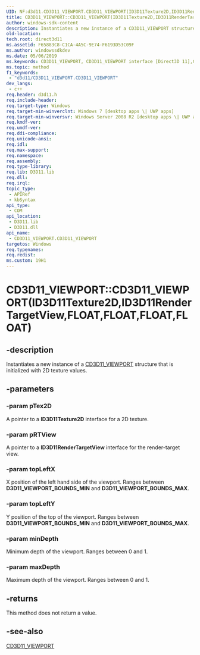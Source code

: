 ```yaml
---
UID: NF:d3d11.CD3D11_VIEWPORT.CD3D11_VIEWPORT(ID3D11Texture2D,ID3D11RenderTargetView,FLOAT,FLOAT,FLOAT,FLOAT)
title: CD3D11_VIEWPORT::CD3D11_VIEWPORT(ID3D11Texture2D,ID3D11RenderTargetView,FLOAT,FLOAT,FLOAT,FLOAT) (d3d11.h)
author: windows-sdk-content
description: Instantiates a new instance of a CD3D11_VIEWPORT structure that is initialized with 2D texture values.
old-location: 
tech.root: direct3d11
ms.assetid: F65883C8-C1CA-4A5C-9E74-F6193D53C09F
ms.author: windowssdkdev
ms.date: 05/06/2019
ms.keywords: CD3D11_VIEWPORT, CD3D11_VIEWPORT interface [Direct3D 11],CD3D11_VIEWPORT method, CD3D11_VIEWPORT method [Direct3D 11], CD3D11_VIEWPORT method [Direct3D 11],CD3D11_VIEWPORT interface, CD3D11_VIEWPORT.CD3D11_VIEWPORT, CD3D11_VIEWPORT.CD3D11_VIEWPORT(ID3D11Texture2D,ID3D11RenderTargetView,FLOAT,FLOAT,FLOAT,FLOAT), CD3D11_VIEWPORT::CD3D11_VIEWPORT, CD3D11_VIEWPORT::CD3D11_VIEWPORT(ID3D11Texture2D,ID3D11RenderTargetView,FLOAT,FLOAT,FLOAT,FLOAT), CD3D11_VIEWPORT::CD3D11_VIEWPORT(const D3D11_VIEWPORT&), d3d11/CD3D11_VIEWPORT::CD3D11_VIEWPORT, direct3d11.cd3d11_viewport_cd3d11_viewport_d3d11_viewport_
ms.topic: method
f1_keywords: 
 - "d3d11/CD3D11_VIEWPORT.CD3D11_VIEWPORT"
dev_langs:
 - c++
req.header: d3d11.h
req.include-header: 
req.target-type: Windows
req.target-min-winverclnt: Windows 7 [desktop apps \| UWP apps]
req.target-min-winversvr: Windows Server 2008 R2 [desktop apps \| UWP apps]
req.kmdf-ver: 
req.umdf-ver: 
req.ddi-compliance: 
req.unicode-ansi: 
req.idl: 
req.max-support: 
req.namespace: 
req.assembly: 
req.type-library: 
req.lib: D3D11.lib
req.dll: 
req.irql: 
topic_type:
 - APIRef
 - kbSyntax
api_type:
 - COM
api_location:
 - D3D11.lib
 - D3D11.dll
api_name:
 - CD3D11_VIEWPORT.CD3D11_VIEWPORT
targetos: Windows
req.typenames: 
req.redist: 
ms.custom: 19H1
---
```


# CD3D11_VIEWPORT::CD3D11_VIEWPORT(ID3D11Texture2D,ID3D11RenderTargetView,FLOAT,FLOAT,FLOAT,FLOAT)

## -description

Instantiates a new instance of a <a href="https://docs.microsoft.com/previous-versions/windows/desktop/legacy/jj151722(v=vs.85)">CD3D11_VIEWPORT</a> structure that is initialized with 2D texture values.

## -parameters

### -param pTex2D

A pointer to a **ID3D11Texture2D** interface for a 2D texture.

### -param pRTView

A pointer to a **ID3D11RenderTargetView** interface for the render-target view.

### -param topLeftX

X position of the left hand side of the viewport.
Ranges between **D3D11_VIEWPORT_BOUNDS_MIN** and **D3D11_VIEWPORT_BOUNDS_MAX**.

### -param topLeftY

Y position of the top of the viewport.
Ranges between **D3D11_VIEWPORT_BOUNDS_MIN** and **D3D11_VIEWPORT_BOUNDS_MAX**.

### -param minDepth

Minimum depth of the viewport.
Ranges between 0 and 1.

### -param maxDepth

Maximum depth of the viewport.
Ranges between 0 and 1.

## -returns

This method does not return a value.

## -see-also

<a href="https://docs.microsoft.com/previous-versions/windows/desktop/legacy/jj151722(v=vs.85)">CD3D11_VIEWPORT</a>
